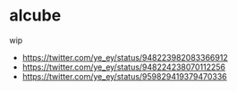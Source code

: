 # alcube

wip
- https://twitter.com/ye_ey/status/948223982083366912
- https://twitter.com/ye_ey/status/948224238070112256
- https://twitter.com/ye_ey/status/959829419379470336
